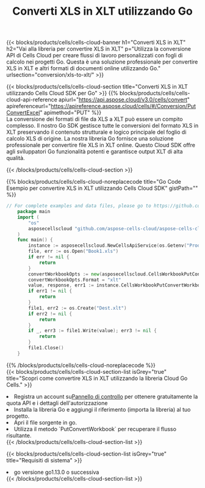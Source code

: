 ﻿---
title:  Converti XLS in XLT utilizzando Go
description: Utilizzando Aspose.Cells Cloud SDK for Go per convertire un file in formato XLS in un file in formato XLT.
kwords: Excel, Convert XLS to XLT, REST, Go
howto: How to convert XLS to XLT using Aspose.Cells Cloud Go library.
---
{{< blocks/products/cells/cells-cloud-banner h1="Converti XLS in XLT" h2="Vai alla libreria per convertire XLS in XLT" p="Utilizza la conversione API di Cells Cloud per creare flussi di lavoro personalizzati con fogli di calcolo nei progetti Go. Questa è una soluzione professionale per convertire XLS in XLT e altri formati di documenti online utilizzando Go." urlsection="conversion/xls-to-xlt/" >}}

{{< blocks/products/cells/cells-cloud-section title="Converti XLS in XLT utilizzando Cells Cloud SDK per Go" >}}
{{% blocks/products/cells/cells-cloud-api-reference apiurl="https://api.aspose.cloud/v3.0/cells/convert" apireferenceurl="https://apireference.aspose.cloud/cells/#/Conversion/PutConvertExcel" apimethod="PUT" %}}
<br/>
La conversione dei formati di file da XLS a XLT può essere un compito complesso. Il nostro Go SDK gestisce tutte le conversioni del formato XLS in XLT preservando il contenuto strutturale e logico principale del foglio di calcolo XLS di origine. La nostra libreria Go fornisce una soluzione professionale per convertire file XLS in XLT online. Questo Cloud SDK offre agli sviluppatori Go funzionalità potenti e garantisce output XLT di alta qualità.

{{< /blocks/products/cells/cells-cloud-section >}}

{{% blocks/products/cells/cells-cloud-noreplacecode title="Go Code Esempio per convertire XLS in XLT utilizzando Cells Cloud SDK" gistPath="" %}}
 
```go
// For complete examples and data files, please go to https://github.com/aspose-cells-cloud/aspose-cells-cloud-go/
    package main
    import (
	    "os"
	    asposecellscloud "github.com/aspose-cells-cloud/aspose-cells-cloud-go/v22"
    )
    func main() {
	    instance := asposecellscloud.NewCellsApiService(os.Getenv("ProductClientId"), os.Getenv("ProductClientSecret"))
	    file, err := os.Open("Book1.xls")
	    if err != nil {
		    return
	    }
	    convertWorkbookOpts := new(asposecellscloud.CellsWorkbookPutConvertWorkbookOpts)
	    convertWorkbookOpts.Format = "xlt"
	    value, response, err1 := instance.CellsWorkbookPutConvertWorkbook(file, convertWorkbookOpts)
	    if err1 != nil {
		    return
	    }
	    file1, err2 := os.Create("Dest.xlt")
	    if err2 != nil {
		    return
	    }
	    if _, err3 := file1.Write(value); err3 != nil {
		    return
	    }
	    file1.Close()
    }
```
 
{{% /blocks/products/cells/cells-cloud-noreplacecode %}}
<br/>
{{< blocks/products/cells/cells-cloud-section-list isGrey="true" title="Scopri come convertire XLS in XLT utilizzando la libreria Cloud Go Cells." >}}
<li> Registra un account su<a href="https://dashboard.aspose.cloud/">Pannello di controllo</a> per ottenere gratuitamente la quota API e i dettagli dell'autorizzazione</li>
<li>Installa la libreria Go e aggiungi il riferimento (importa la libreria) al tuo progetto.</li>
<li>Apri il file sorgente in go.</li>
<li>Utilizza il metodo `PutConvertWorkbook` per recuperare il flusso risultante.</li>
{{< /blocks/products/cells/cells-cloud-section-list >}}

{{< blocks/products/cells/cells-cloud-section-list isGrey="true" title="Requisiti di sistema" >}}
<li>go versione go1.13.0 o successiva</li>
{{< /blocks/products/cells/cells-cloud-section-list >}}
